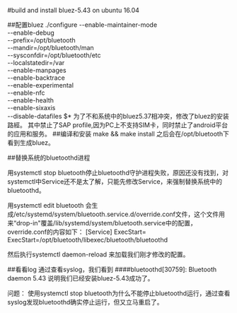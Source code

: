 #build and install bluez-5.43 on ubuntu 16.04

##配置bluez
./configure --enable-maintainer-mode \
           --enable-debug \
          --prefix=/opt/bluetooth \
          --mandir=/opt/bluetooth/man \
          --sysconfdir=/opt/bluetooth/etc \
          --localstatedir=/var \
          --enable-manpages \
          --enable-backtrace \
          --enable-experimental \
          --enable-nfc \
          --enable-health \
          --enable-sixaxis \
          --disable-datafiles $*
为了不和系统中的bluez5.37相冲突，修改了bluez的安装路經。
其中禁止了SAP profile,因为PC上不支持SIM卡，同时禁止了android平台的应用和服务。
##编译和安装
make && make install
之后会在/opt/bluetooth下看到生成bluez。

##替换系统的bluetoothd进程

用systemctl stop bluetooth停止bluetoothd守护进程失败，原因还没有找到，对systemctl中Service还不是太了解，只能先修改Service，来强制替换系统中的bluetoothd。

用systemctl edit bluetooth 会生成/etc/systemd/system/bluetooth.service.d/override.conf文件，这个文件用来“drop-in"覆盖/lib/systemd/system/bluetooth.service中的配置，override.conf的内容如下：
[Service]
ExecStart=
ExecStart=/opt/bluetooth/libexec/bluetooth/bluetoothd

然后执行systemctl daemon-reload 来加载我们刚才修改的配置。

##看看log
通过查看syslog，我们看到
####bluetoothd[30759]: Bluetooth daemon 5.43
说明我们已经安装bluez-5.43成功了。


问题：
使用systemctl stop bluetooth为什么不能停止bluetoothd运行，通过查看syslog发现bluetoothd确实停止运行，但又立马重启了。
